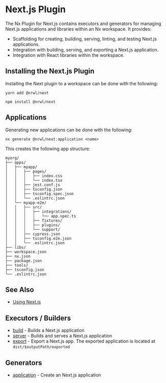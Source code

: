 # Next.js Plugin

The Nx Plugin for Next.js contains executors and generators for managing Next.js applications and libraries within an Nx workspace. It provides:

- Scaffolding for creating, building, serving, linting, and testing Next.js applications.
- Integration with building, serving, and exporting a Next.js application.
- Integration with React libraries within the workspace.

## Installing the Next.js Plugin

Installing the Next plugin to a workspace can be done with the following:

```shell script
yarn add @nrwl/next
```

```shell script
npm install @nrwl/next
```

## Applications

Generating new applications can be done with the following:

```shell script
nx generate @nrwl/next:application <name>
```

This creates the following app structure:

```treeview
myorg/
├── apps/
│   ├── myapp/
│   │   ├── pages/
│   │   │   ├── index.css
│   │   │   └── index.tsx
│   │   ├── jest.conf.js
│   │   ├── tsconfig.json
│   │   ├── tsconfig.spec.json
│   │   └── .eslintrc.json
│   └── myapp-e2e/
│   │   ├── src/
│   │   │   ├── integrations/
│   │   │   │   └── app.spec.ts
│   │   │   ├── fixtures/
│   │   │   ├── plugins/
│   │   │   └── support/
│   │   ├── cypress.json
│   │   ├── tsconfig.e2e.json
│   │   └── .eslintrc.json
├── libs/
├── workspace.json
├── nx.json
├── package.json
├── tools/
├── tsconfig.json
└── .eslintrc.json
```

## See Also

- [Using Next.js](https://nextjs.org/docs/getting-started)

## Executors / Builders

- [build](/{{framework}}/next/build) - Builds a Next.js application
- [server](/{{framework}}/next/server) - Builds and serves a Next.js application
- [export](/{{framework}}/next/export) - Export a Next.js app. The exported application is located at `dist/$outputPath/exported`

## Generators

- [application](/{{framework}}/next/application) - Create an Next.js application
